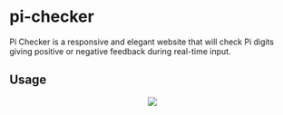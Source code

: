 # pi-checker

Pi Checker is a responsive and elegant website that will check Pi digits giving positive or negative feedback during real-time input.


## Usage
<p align="center"> 
  <img src="https://i.imgur.com/tJw8qiD.gif">
</p>
